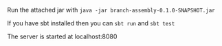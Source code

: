 Run the attached jar with `java -jar branch-assembly-0.1.0-SNAPSHOT.jar`

If you have sbt installed then you can `sbt run` and `sbt test`

The server is started at localhost:8080